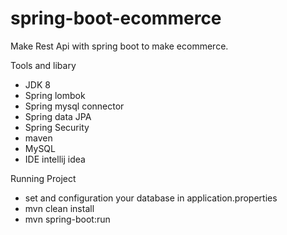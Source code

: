 # spring-boot-ecommerce
Make Rest Api with spring boot to make ecommerce.

Tools and libary

- JDK 8
- Spring lombok
- Spring mysql connector
- Spring data JPA
- Spring Security
- maven
- MySQL
- IDE intellij idea

Running Project

- set and configuration your database in application.properties
- mvn clean install
- mvn spring-boot:run

